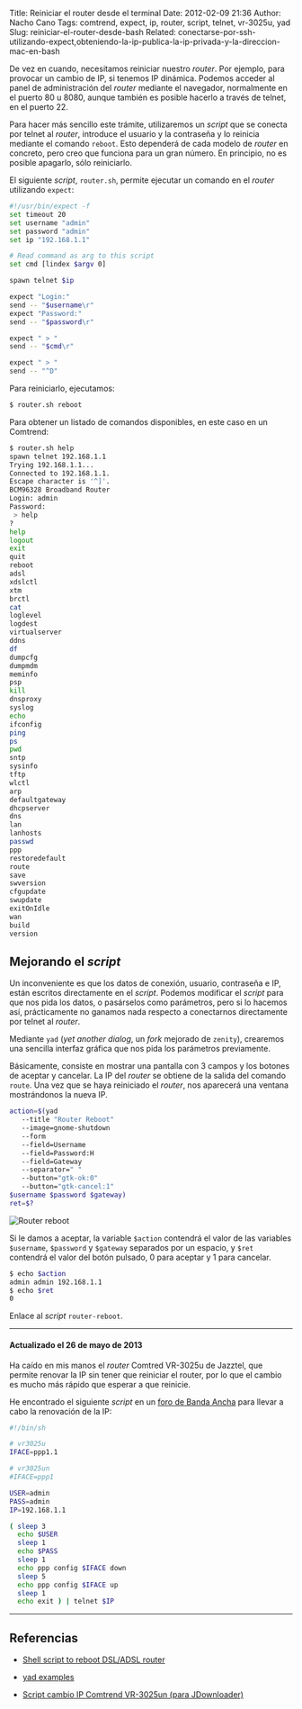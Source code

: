 Title: Reiniciar el router desde el terminal
Date: 2012-02-09 21:36
Author: Nacho Cano
Tags: comtrend, expect, ip, router, script, telnet, vr-3025u, yad
Slug: reiniciar-el-router-desde-bash
Related: conectarse-por-ssh-utilizando-expect,obteniendo-la-ip-publica-la-ip-privada-y-la-direccion-mac-en-bash

De vez en cuando, necesitamos reiniciar nuestro _router_. Por ejemplo,
para provocar un cambio de IP, si tenemos IP dinámica. Podemos acceder
al panel de administración del _router_ mediante el navegador,
normalmente en el puerto 80 u 8080, aunque también es posible hacerlo a
través de telnet, en el puerto 22.

Para hacer más sencillo este trámite, utilizaremos un _script_ que se
conecta por telnet al _router_, introduce el usuario y la contraseña y
lo reinicia mediante el comando `reboot`. Esto dependerá de cada modelo
de _router_ en concreto, pero creo que funciona para un gran número. En
principio, no es posible apagarlo, sólo reiniciarlo.

El siguiente _script_, `router.sh`, permite ejecutar un comando en el
_router_ utilizando `expect`:

```bash
#!/usr/bin/expect -f
set timeout 20
set username "admin"
set password "admin"
set ip "192.168.1.1"

# Read command as arg to this script
set cmd [lindex $argv 0]

spawn telnet $ip

expect "Login:"
send -- "$username\r"
expect "Password:"
send -- "$password\r"

expect " > "
send -- "$cmd\r"

expect " > "
send -- "^D"
```

Para reiniciarlo, ejecutamos:

```bash
$ router.sh reboot
```

Para obtener un listado de comandos disponibles, en este caso en un
Comtrend:

```bash
$ router.sh help
spawn telnet 192.168.1.1
Trying 192.168.1.1...
Connected to 192.168.1.1.
Escape character is '^]'.
BCM96328 Broadband Router
Login: admin
Password:
 > help
?
help
logout
exit
quit
reboot
adsl
xdslctl
xtm
brctl
cat
loglevel
logdest
virtualserver
ddns
df
dumpcfg
dumpmdm
meminfo
psp
kill
dnsproxy
syslog
echo
ifconfig
ping
ps
pwd
sntp
sysinfo
tftp
wlctl
arp
defaultgateway
dhcpserver
dns
lan
lanhosts
passwd
ppp
restoredefault
route
save
swversion
cfgupdate
swupdate
exitOnIdle
wan
build
version
```

Mejorando el _script_
---------------------

Un inconveniente es que los datos de conexión, usuario, contraseña e IP,
están escritos directamente en el _script_. Podemos modificar el
_script_ para que nos pida los datos, o pasárselos como parámetros, pero
si lo hacemos así, prácticamente no ganamos nada respecto a conectarnos
directamente por telnet al _router_.

Mediante `yad` (_yet another dialog_, un _fork_ mejorado de `zenity`),
crearemos una sencilla interfaz gráfica que nos pida los parámetros
previamente.

Básicamente, consiste en mostrar una pantalla con 3 campos y los botones
de aceptar y cancelar. La IP del _router_ se obtiene de la salida del
comando `route`. Una vez que se haya reiniciado el _router_, nos
aparecerá una ventana mostrándonos la nueva IP.

```bash
action=$(yad
   --title "Router Reboot"
   --image=gnome-shutdown
   --form
   --field=Username
   --field=Password:H
   --field=Gateway
   --separator=" "
   --button="gtk-ok:0"
   --button="gtk-cancel:1"
$username $password $gateway)
ret=$?
```

![Router reboot]({static}/images/router-reboot-300x179.png)

Si le damos a aceptar, la variable `$action` contendrá el valor de las
variables `$username`, `$password` y `$gateway` separados por un
espacio, y `$ret` contendrá el valor del botón pulsado, 0 para aceptar y
1 para cancelar.

```bash
$ echo $action
admin admin 192.168.1.1
$ echo $ret
0
```

Enlace al _script_ `router-reboot`.

* * * * *

#### Actualizado el 26 de mayo de 2013

Ha caído en mis manos el _router_ Comtred VR-3025u de Jazztel, que
permite renovar la IP sin tener que reiniciar el router, por lo que el
cambio es mucho más rápido que esperar a que reinicie.

He encontrado el siguiente _script_ en un [foro de Banda Ancha][] para
llevar a cabo la renovación de la IP:

```bash
#!/bin/sh

# vr3025u
IFACE=ppp1.1

# vr3025un
#IFACE=ppp1

USER=admin
PASS=admin
IP=192.168.1.1

( sleep 3
  echo $USER
  sleep 1
  echo $PASS
  sleep 1
  echo ppp config $IFACE down
  sleep 5
  echo ppp config $IFACE up
  sleep 1
  echo exit ) | telnet $IP
```

* * * * *

Referencias
-----------

- [Shell script to reboot DSL/ADSL router][]
- [yad examples][]
- [Script cambio IP Comtrend VR-3025un (para JDownloader)][foro de Banda Ancha]

  [foro de Banda Ancha]: http://bandaancha.eu/foros/script-cambio-ip-comtrend-vr-3025un-1681948
    "foro de Banda Ancha"
  [Shell script to reboot DSL/ADSL router]: http://www.cyberciti.biz/tips/shell-script-to-reboot-dsladsl-router.html
    "Shell script to reboot DSL/ADSL router"
  [yad examples]: http://code.google.com/p/yad/wiki/Examples
    "yad examples"
